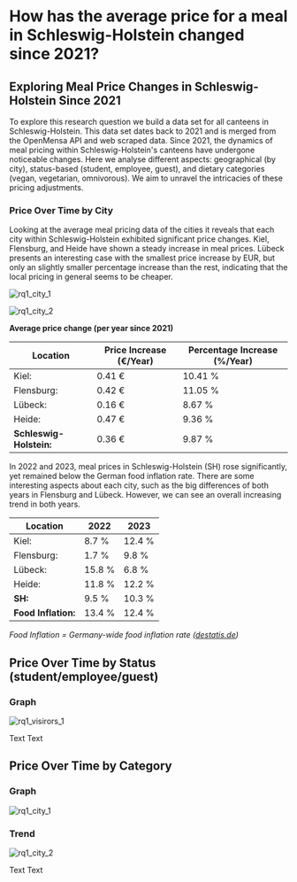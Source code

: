 # How has the average price for a meal in Schleswig-Holstein changed since 2021? 

## Exploring Meal Price Changes in Schleswig-Holstein Since 2021

To explore this research question we build a data set for all canteens in Schleswig-Holstein. This data set dates back to 2021 and is merged from the OpenMensa API and web scraped data. Since 2021, the dynamics of meal pricing within Schleswig-Holstein's canteens have undergone noticeable changes. Here we analyse different aspects: geographical (by city), status-based (student, employee, guest), and dietary categories (vegan, vegetarian, omnivorous). We aim to unravel the intricacies of these pricing adjustments.

### Price Over Time by City

Looking at the average meal pricing data of the cities it reveals that each city within Schleswig-Holstein exhibited significant price changes. Kiel, Flensburg, and Heide have shown a steady increase in meal prices. Lübeck presents an interesting case with the smallest price increase by EUR, but only an slightly smaller percentage increase than the rest, indicating that the local pricing in general seems to be cheaper. 

![rq1_city_1](https://github.com/jonasweinschuetz/data_science_projekt/assets/59099913/1bc7cb1d-f8db-49bc-9240-cc0e7d682dc6)

![rq1_city_2](https://github.com/jonasweinschuetz/data_science_projekt/assets/59099913/adbc7d75-cb3f-4c90-9511-ab8e65464fbc)

**Average price change (per year since 2021)**

| Location             | Price Increase (€/Year) | Percentage Increase (\%/Year) |
|----------------------|-------------------------|-------------------------------|
| Kiel:                | 0.41 €                  | 10.41 \%                      |
| Flensburg:           | 0.42 €                  | 11.05 \%                      |
| Lübeck:              | 0.16 €                  | 8.67 \%                       |
| Heide:               | 0.47 €                  | 9.36 \%                       |
| **Schleswig-Holstein:** | 0.36 €              | 9.87 \%                       |

In 2022 and 2023, meal prices in Schleswig-Holstein (SH) rose significantly, yet remained below the German food inflation rate. There are some interesting aspects about each city, such as the big differences of both years in Flensburg and Lübeck. However, we can see an overall increasing trend in both years.

| Location          | 2022   | 2023  |
|-------------------|-------|-------|
| Kiel:             | 8.7 %  | 12.4 % |
| Flensburg:        | 1.7 %  | 9.8 %  |
| Lübeck:           | 15.8 % | 6.8 %  |
| Heide:            | 11.8 % | 12.2 % |
| **SH:**           | 9.5 %  | 10.3 % |
| **Food Inflation:** | 13.4 % | 12.4 % |

_Food Inflation = Germany-wide food inflation rate ([destatis.de](https://destatis.de))_

## Price Over Time by Status (student/employee/guest)
### Graph
![rq1_visirors_1](https://github.com/jonasweinschuetz/data_science_projekt/assets/59099913/ff53bbbf-0f61-470a-8e90-d4f04b52bd34)

Text Text

## Price Over Time by Category

### Graph
![rq1_city_1](https://github.com/jonasweinschuetz/data_science_projekt/assets/59099913/4fe56428-6914-4304-b9b0-07c36e5caaf5)

### Trend
![rq1_city_2](https://github.com/jonasweinschuetz/data_science_projekt/assets/59099913/ff1086e8-9d51-40e3-b2bd-1a0cce1f9707)

Text Text
